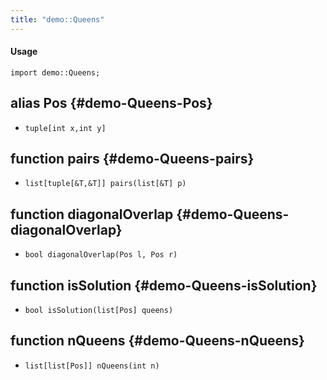 ```yaml
---
title: "demo::Queens"
---
```


#### Usage

`import demo::Queens;`


## alias Pos {#demo-Queens-Pos}

* `tuple[int x,int y]`

## function pairs {#demo-Queens-pairs}

* ``list[tuple[&T,&T]] pairs(list[&T] p)``

## function diagonalOverlap {#demo-Queens-diagonalOverlap}

* ``bool diagonalOverlap(Pos l, Pos r)``

## function isSolution {#demo-Queens-isSolution}

* ``bool isSolution(list[Pos] queens)``

## function nQueens {#demo-Queens-nQueens}

* ``list[list[Pos]] nQueens(int n)``


